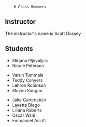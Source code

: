         # Class Members

## Instructor

The instructor's name is Scott Dossey

## Students

* Mirjana Pljevaljcic
* Nicole Peterson
- Varun Tummala
- Teddy Conyers
- Lehron Robinson
- Mozen Songco
* Jake Gartenstein
* Lavette Diego
* Liliana Roberts
* Oscar Wani
* Emmanuel Asirifi
